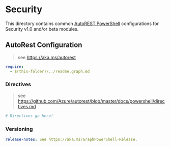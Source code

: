 # Security

This directory contains common [AutoREST.PowerShell](https://github.com/Azure/autorest.powershell) configurations for Security v1.0 and/or beta modules.

## AutoRest Configuration

> see <https://aka.ms/autorest>

``` yaml
require:
  - $(this-folder)/../readme.graph.md
```

### Directives

> see https://github.com/Azure/autorest/blob/master/docs/powershell/directives.md

``` yaml
# Directives go here!
```

### Versioning

``` yaml
release-notes: See https://aka.ms/GraphPowerShell-Release.
```
